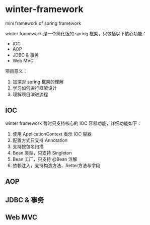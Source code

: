 # winter-framework
mini framework of spring framework

winter framework 是一个简化版的 spring 框架，只包括以下核心功能：
* IOC
* AOP
* JDBC & 事务
* Web MVC

项目意义：
1. 加深对 spring 框架的理解
2. 学习如何进行框架设计
3. 理解项目演进流程

## IOC
winter framework 暂时只支持核心的 IOC 容器功能，详细功能如下：
1. 使用 ApplicationContext 表示 IOC 容器
2. 配置方式只支持 Annotation
3. 支持按包名扫描
4. Bean 类型，只支持 Singleton
5. Bean 工厂，只支持 @Bean 注解
6. 依赖注入，支持构造方法、Setter方法与字段

## AOP

## JDBC & 事务

## Web MVC
